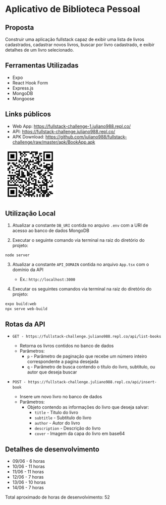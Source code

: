 # Aplicativo de Biblioteca Pessoal

## Proposta

Construir uma aplicação fullstack capaz de exibir uma lista de livros cadastrados, cadastrar novos livros, buscar por livro cadastrado, e exibir detalhes de um livro selecionado.

## Ferramentas Utilizadas

- Expo
- React Hook Form
- Express.js
- MongoDB
- Mongoose

## Links públicos

- Web App: https://fullstack-challenge-1.juliano988.repl.co/
- API: https://fullstack-challenge.juliano988.repl.co/
- APK Download: https://github.com/juliano988/fullstack-challenge/raw/master/apk/BookApp.apk

![APK Download](https://github.com/juliano988/fullstack-challenge/blob/master/assets/app_qr_code.PNG?raw=true)

## Utilização Local

1. Atualizar a constante `DB_URI` contida no arquivo `.env` com a URI de acesso ao banco de dados MongoDB

2. Executar o seguinte comando via terminal na raiz do diretório do projeto:

```node
node server
```

3. Atualizar a constante `API_DOMAIN` contida no arquivo `App.tsx` com o domínio da API
    - Ex.: `http://localhost:3000`

4. Executar os seguintes comandos via terminal na raiz do diretório do projeto:

```node
expo build:web
npx serve web-build
```

## Rotas da API

- `GET - https://fullstack-challenge.juliano988.repl.co/api/list-books`
    - Retorna os livros contidos no banco de dados
    - Parâmetros:
      - `p` - Parâmetro de paginação que recebe um número inteiro correspondente a pagina desejada
      - `q` - Parâmetro de busca contendo o título do livro, subtitulo, ou autor que deseja buscar

- `POST - https://fullstack-challenge.juliano988.repl.co/api/insert-book`
    - Insere um novo livro no banco de dados
    - Parâmetros:
      - Objeto contendo as informações do livro que deseja salvar:
        - `title` - Titulo do livro
        - `subtitle` - Subtitulo do livro
        - `author` - Autor do livro
        - `description` - Descrição do livro
        - `cover` - Imagem da capa do livro em base64

## Detalhes de desenvolvimento

- 09/06 - 6 horas
- 10/06 - 11 horas
- 11/06 - 11 horas
- 12/06 - 7 horas
- 13/06 - 10 horas
- 14/06 - 7 horas

Total aproximado de horas de desenvolvimento: 52